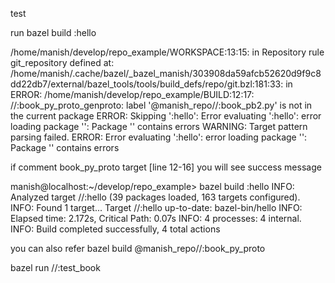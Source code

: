 test


run bazel build :hello

 /home/manish/develop/repo_example/WORKSPACE:13:15: in <toplevel>
Repository rule git_repository defined at:
  /home/manish/.cache/bazel/_bazel_manish/303908da59afcb52620d9f9c8dd22db7/external/bazel_tools/tools/build_defs/repo/git.bzl:181:33: in <toplevel>
ERROR: /home/manish/develop/repo_example/BUILD:12:17: //:book_py_proto_genproto: label '@manish_repo//:book_pb2.py' is not in the current package
ERROR: Skipping ':hello': Error evaluating ':hello': error loading package '': Package '' contains errors
WARNING: Target pattern parsing failed.
ERROR: Error evaluating ':hello': error loading package '': Package '' contains errors


if comment book_py_proto target [line 12-16]
you will see success message


manish@localhost:~/develop/repo_example> bazel build :hello 
INFO: Analyzed target //:hello (39 packages loaded, 163 targets configured).
INFO: Found 1 target...
Target //:hello up-to-date:
  bazel-bin/hello
INFO: Elapsed time: 2.172s, Critical Path: 0.07s
INFO: 4 processes: 4 internal.
INFO: Build completed successfully, 4 total actions


you can also refer 
bazel build @manish_repo//:book_py_proto

bazel run //:test_book
